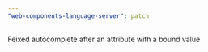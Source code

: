 ```yaml
---
"web-components-language-server": patch
---
```


Feixed autocomplete after an attribute with a bound value
